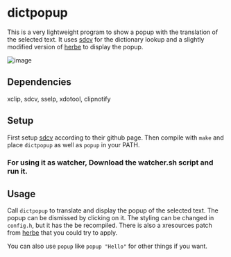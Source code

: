 # dictpopup

This is a very lightweight program to show a popup with the translation of the selected text. It uses [sdcv](https://github.com/Dushistov/sdcv) for the dictionary lookup and a slightly modified version of [herbe](https://github.com/dudik/herbe) to display the popup.

![image](https://github.com/GenjiFujimoto/dictpopup/assets/50422430/c4a3663b-fd91-4a66-95ad-f1528071c932)

## Dependencies
xclip, sdcv, sselp, xdotool, clipnotify

## Setup
First setup [sdcv](https://github.com/Dushistov/sdcv) according to their github page.
Then compile with `make` and place `dictpopup` as well as `popup` in your PATH.

### For using it as watcher, Download the watcher.sh script and run it.


## Usage
Call `dictpopup` to translate and display the popup of the selected text. The
popup can be dismissed by clicking on it.
The styling can be changed in `config.h`, but it has the be recompiled.
There is also a xresources patch from [herbe](https://github.com/dudik/herbe)
that you could try to apply.

You can also use `popup` like `popup "Hello"` for other things if you want.
